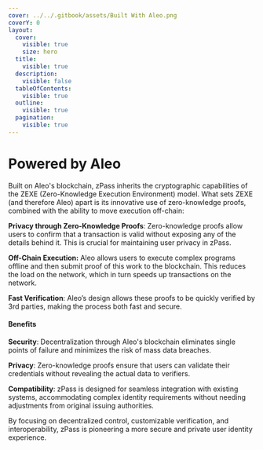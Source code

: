 ```yaml
---
cover: ../../.gitbook/assets/Built With Aleo.png
coverY: 0
layout:
  cover:
    visible: true
    size: hero
  title:
    visible: true
  description:
    visible: false
  tableOfContents:
    visible: true
  outline:
    visible: true
  pagination:
    visible: true
---
```


# Powered by Aleo

Built on Aleo's blockchain, zPass inherits the cryptographic capabilities of the ZEXE (Zero-Knowledge Execution Environment) model. What sets ZEXE (and therefore Aleo) apart is its innovative use of zero-knowledge proofs, combined with the ability to move execution off-chain:

**Privacy through Zero-Knowledge Proofs**: Zero-knowledge proofs allow users to confirm that a transaction is valid without exposing any of the details behind it. This is crucial for maintaining user privacy in zPass.

**Off-Chain Execution:** Aleo allows users to execute complex programs offline and then submit proof of this work to the blockchain. This reduces the load on the network, which in turn speeds up transactions on the network.

**Fast Verification**: Aleo’s design allows these proofs to be quickly verified by 3rd parties, making the process both fast and secure.

#### Benefits

**Security**: Decentralization through Aleo's blockchain eliminates single points of failure and minimizes the risk of mass data breaches.

**Privacy**: Zero-knowledge proofs ensure that users can validate their credentials without revealing the actual data to verifiers.

**Compatibility**: zPass is designed for seamless integration with existing systems, accommodating complex identity requirements without needing adjustments from original issuing authorities.

By focusing on decentralized control, customizable verification, and interoperability, zPass is pioneering a more secure and private user identity experience.
